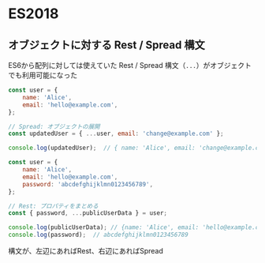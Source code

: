 # ES2018

## オブジェクトに対する Rest / Spread 構文

ES6から配列に対しては使えていた Rest / Spread 構文（`...`）がオブジェクトでも利用可能になった

```js
const user = {
    name: 'Alice',
    email: 'hello@example.com',
};

// Spread: オブジェクトの展開
const updatedUser = { ...user, email: 'change@example.com' };

console.log(updatedUser);  // { name: 'Alice', email: 'change@example.com' }
```

```js
const user = {
    name: 'Alice',
    email: 'hello@example.com',
    password: 'abcdefghijklmn0123456789',
};

// Rest: プロパティをまとめる
const { password, ...publicUserData } = user;

console.log(publicUserData); // {name: 'Alice', email: 'hello@example.com'}
console.log(password);  // abcdefghijklmn0123456789
```

構文が、左辺にあればRest、右辺にあればSpread
